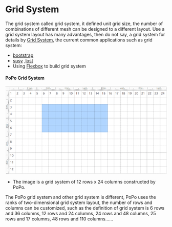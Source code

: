 # Grid System

[1]: https://en.wikipedia.org/wiki/Grid_(graphic_design)

The grid system called grid system, it defined unit grid size, the number of combinations of different mesh can be designed to a different layout. Use a grid system layout has many advantages, then do not say, a grid system for details by [Grid System][1], the current common applications such as grid system:

- [bootstrap](https://github.com/twbs/bootstrap)
- [susy](https://github.com/oddbird/susy/) ,[lost](https://github.com/peterramsing/lost)
- Using [Flexbox](https://developer.mozilla.org/en-US/docs/Learn/CSS/CSS_layout/Flexbox) to build grid system 

#### PoPo Grid System

![grid_01](../_images/grid_01.png)
- The image is a grid system of 12 rows x 24 columns constructed by PoPo.

The PoPo grid system and other grid system is different, PoPo uses the ranks of two-dimensional grid system layout, the number of rows and columns can be customized, such as the definition of grid system is 6 rows and 36 columns, 12 rows and 24 columns, 24 rows and 48 columns, 25 rows and 17 columns, 48 rows and 110 columns……